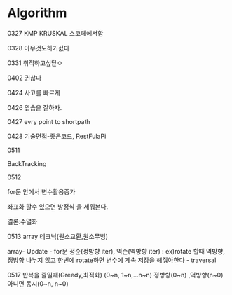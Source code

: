 # Algorithm

0327
KMP
KRUSKAL 스코페에서함

0328
아무것도하기싨다

0331
취직하고싶닫ㅇ

0402
 귄찮다


0424
사고를 빠르게


0426
엽습을 잘하자.

0427
evry point to shortpath


0428
기술면접-좋은코드, RestFulaPi


0511

BackTracking

0512

for문 안에서 변수활용증가



좌표화 할수 있으면 방정식 을 세워본다.

결론:수열화

0513
array 테크닉(원소교환,원소무빙)

array- Update - for문 정순(정방향 iter), 역순(역방향 iter)
                : ex)rotate 할때 역방향,정방향 나누지 않고 한번에 rotate하면
                    변수에 계속 저장을 해줘야한다
    - traversal


0517
반복을 줄일때(Greedy,최적화)
(0~n, 1~n,...n~n)
정방향(0~n) ,역방향(n~0)
아니면 동시(0~n, n~0)